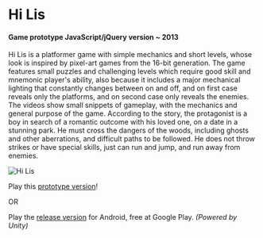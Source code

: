 # Hi Lis
#### Game prototype JavaScript/jQuery version ~ 2013

Hi Lis is a platformer game with simple mechanics and short levels, whose look is inspired by pixel-art games from the 16-bit generation. The game features small puzzles and challenging levels which require good skill and mnemonic player's ability, also because it includes a major mechanical lighting that constantly changes between on and off, and on first case reveals only the platforms, and on second case only reveals the enemies. The videos show small snippets of gameplay, with the mechanics and general purpose of the game.
According to the story, the protagonist is a boy in search of a romantic outcome with his loved one, on a date in a stunning park. He must cross the dangers of the woods, including ghosts and other aberrations, and difficult paths to be followed. He does not throw strikes or have special skills, just can run and jump, and run away from enemies.

![Hi Lis](https://lousousa.github.io/hi-lis-prototype/hi-lis-featured-image.jpg "Hi Lis")

Play this [prototype version](https://lousousa.github.io/hi-lis-prototype)!

OR

Play the [release version](https://play.google.com/store/apps/details?id=com.luisfelipesousa.hilis) for Android, free at Google Play. _(Powered by Unity)_